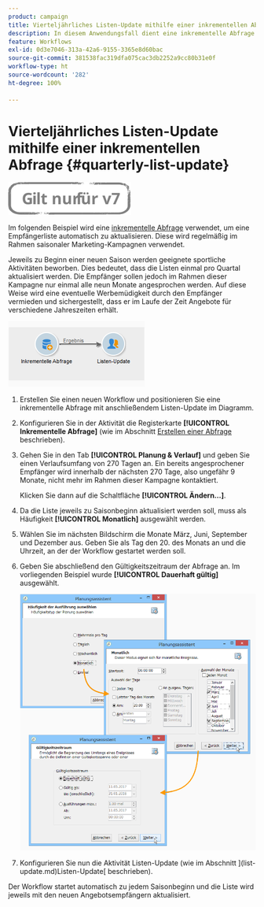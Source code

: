 ```yaml
---
product: campaign
title: Vierteljährliches Listen-Update mithilfe einer inkrementellen Abfrage
description: In diesem Anwendungsfall dient eine inkrementelle Abfrage zur automatischen Aktualisierung einer Empfängerliste.
feature: Workflows
exl-id: 0d3e7046-313a-42a6-9155-3365e8d60bac
source-git-commit: 381538fac319dfa075cac3db2252a9cc80b31e0f
workflow-type: ht
source-wordcount: '282'
ht-degree: 100%

---
```


# Vierteljährliches Listen-Update mithilfe einer inkrementellen Abfrage {#quarterly-list-update}

![](../../assets/v7-only.svg)

Im folgenden Beispiel wird eine [inkrementelle Abfrage](incremental-query.md) verwendet, um eine Empfängerliste automatisch zu aktualisieren. Diese wird regelmäßig im Rahmen saisonaler Marketing-Kampagnen verwendet.

Jeweils zu Beginn einer neuen Saison werden geeignete sportliche Aktivitäten beworben. Dies bedeutet, dass die Listen einmal pro Quartal aktualisiert werden. Die Empfänger sollen jedoch im Rahmen dieser Kampagne nur einmal alle neun Monate angesprochen werden. Auf diese Weise wird eine eventuelle Werbemüdigkeit durch den Empfänger vermieden und sichergestellt, dass er im Laufe der Zeit Angebote für verschiedene Jahreszeiten erhält.

![](assets/incremental_query_example.png)

1. Erstellen Sie einen neuen Workflow und positionieren Sie eine inkrementelle Abfrage mit anschließendem Listen-Update im Diagramm.
1. Konfigurieren Sie in der Aktivität die Registerkarte **[!UICONTROL Inkrementelle Abfrage]** (wie im Abschnitt [Erstellen einer Abfrage](query.md#creating-a-query) beschrieben).
1. Gehen Sie in den Tab **[!UICONTROL Planung &amp; Verlauf]** und geben Sie einen Verlaufsumfang von 270 Tagen an. Ein bereits angesprochener Empfänger wird innerhalb der nächsten 270 Tage, also ungefähr 9 Monate, nicht mehr im Rahmen dieser Kampagne kontaktiert.

   Klicken Sie dann auf die Schaltfläche **[!UICONTROL Ändern...]**.

1. Da die Liste jeweils zu Saisonbeginn aktualisiert werden soll, muss als Häufigkeit **[!UICONTROL Monatlich]** ausgewählt werden.
1. Wählen Sie im nächsten Bildschirm die Monate März, Juni, September und Dezember aus. Geben Sie als Tag den 20. des Monats an und die Uhrzeit, an der der Workflow gestartet werden soll.
1. Geben Sie abschließend den Gültigkeitszeitraum der Abfrage an. Im vorliegenden Beispiel wurde **[!UICONTROL Dauerhaft gültig]** ausgewählt.

   ![](assets/incremental_query_example_2.png)

1. Konfigurieren Sie nun die Aktivität Listen-Update (wie im Abschnitt ](list-update.md)Listen-Update[ beschrieben).

Der Workflow startet automatisch zu jedem Saisonbeginn und die Liste wird jeweils mit den neuen Angebotsempfängern aktualisiert.
